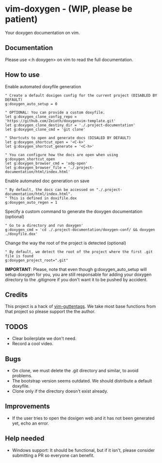 # vim-doxygen - (WIP, please be patient)
Your doxygen documentation on vim. 

## Documentation
Please use <:h doxygen> on vim to read the full documentation.

## How to use

Enable automated doxyfile generation
   
``` 
" Create a default doxigen config for the current project (DISABLED BY DEFAULT)
g:doxygen_auto_setup = 0

" OPTIONAL: You can provide a custom doxyfile.
let g:doxygen_clone_config_repo = 'https://github.com/Zeioth/doxygenvim-template.git'
let g:doxygen_clone_destiny_dir = './.project-documentation'
let g:doxygen_clone_cmd = 'git clone'

" Shortcuts to open and generate docs (DISALED BY DEFAULT)
let g:doxygen_shortcut_open = '<C-k>'
let g:doxygen_shortcut_generate = '<C-h>'

" You can configure how the docs are open when using g:doxygen_shortcut_open
let g:doxygen_browser_cmd = 'xdg-open'
let g:doxygen_browser_file = './.project-documentation/html/index.html'
```
   
Enable automated doc generation on save
```
" By default, the docs can be accessed on "./.project-documentation/html/index.html".
" This is defined in doxifile.dox
g:doxygen_auto_regen = 1
```

Specify a custom command to generate the doxygen documentation (optional)

```
" Go to a directory and run doxygen'
g:doxygen_cmd = 'cd ./.project-documentation/doxygen-conf/ && doxygen ./doxyfile.dox'
```

Change the way the root of the project is detected (optional)

``` 
" By default, we detect the root of the project where the first .git file is found
g:doxygen_project_root=".git"
```
   
**IMPORTANT**: Please, note that even though g:doxygen_auto_setup will setup doxygen for you, you are still responsable for adding your doxygen directory to the .gitignore if you don't want it to be pushed by accident.

## Credits
This project is a hack of [vim-guttentags](https://github.com/ludovicchabant/vim-gutentags). We take most base functions from that project so please support the the author.


## TODOS

* Clear boilerplate we don't need.
* Record a cool video.

## Bugs 
* On clone, we must delete the .git directory and similar, to avoid problems.
* The bootstrap version seems outdated. We should distribute a default doxyfile.
* Clone only if the directory doesn't exist already.

## Improvements
* If the user tries to open the doxigen web and it has not been generated yet, echo an error.

## Help needed
* Windows support: It should be functional, but if it isn't, please consider submitting a PR so everyone can benefit.
